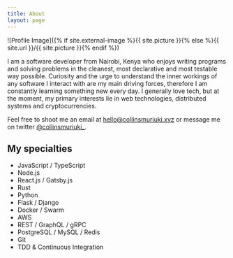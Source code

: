 ```yaml
---
title: About
layout: page
---
```


![Profile Image]({% if site.external-image %}{{ site.picture }}{% else %}{{ site.url }}/{{ site.picture }}{% endif %})

<p>
 I am a software developer from Nairobi, Kenya who enjoys writing programs and solving problems in the cleanest, most declarative and most testable way possible. Curiosity and the urge to understand the inner workings of any software I interact with are my main driving forces, therefore I am constantly learning something new every day. I generally love tech, but at the moment, my primary interests lie in web technologies, distributed systems and cryptocurrencies.
</p>

<p>
	Feel free to shoot me an email at <a href="mailto:hello@collinsmuriuki.xyz">hello@collinsmuriuki.xyz</a> or message me on twitter <a href="https://twitter.com/collinsmuriuki_">@collinsmuriuki_</a>.
<p/>

<!-- <p>
On the side, I am an avid gamer with PC being my platform of choice, first person shooters and role playing games are my cup of tea. Other activities I engage in during my free time are cycling, indoor rock climbing, reading fictional/ non-fictional books and learning foreign languages.
</p> -->

<h2>My specialties</h2>

<ul class="skill-list">
	<li>JavaScript / TypeScript</li>
	<li>Node.js</li>
	<li>React.js / Gatsby.js</li>
	<li>Rust</li>
	<li>Python</li>
	<li>Flask / Django</li>
	<li>Docker / Swarm</li>
	<li>AWS</li>
	<li>REST / GraphQL / gRPC</li>
	<li>PostgreSQL / MySQL / Redis</li>
	<li>Git</li>
	<li>TDD & Continuous Integration</li>
</ul>

<!-- <h2>Projects</h2>

<ul>
	<li><a href="https://github.com/">Lorem Lorem</a></li>
	<li><a href="https://github.com/">Ipsum Dolor</a></li>
	<li><a href="https://github.com/">Dolor Lorem</a></li>
</ul> -->
